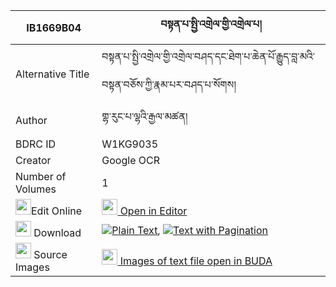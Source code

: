 |IB1669B04|བསྟན་པ་སྤྱི་འགྲེལ་གྱི་འགྲེལ་པ། 
| --- | --- 
|Alternative Title |བསྟན་པ་སྤྱི་འགྲེལ་གྱི་འགྲེལ་བཤད་དང་ཐེག་པ་ཆེན་པོ་རྒྱུད་བླ་མའི་བསྟན་བཅོས་ཀྱི་རྣམ་པར་བཤད་པ་སོགས།
|Author| གྷ་རུང་པ་ལྷའི་རྒྱལ་མཚན།
|BDRC ID | W1KG9035
|Creator | Google OCR
|Number of Volumes| 1
|<img width="25" src="https://img.icons8.com/color/25/000000/edit-property.png">Edit Online| [<img width="25" src="https://avatars.githubusercontent.com/u/45091458?s=200&v=4"> Open in Editor](http://editor.openpecha.org/IB1669B04)
|<img width="25" src="https://img.icons8.com/fluent/48/000000/download-2.png"/>  Download | [![](https://img.icons8.com/color/20/000000/txt.png)Plain Text](https://github.com/Openpecha/IB1669B04/releases/download/v1/tenpa_chi_drel_gyi_drelpa_plain_IB1669B04.zip), [![](https://img.icons8.com/color/20/000000/txt.png)Text with Pagination](https://github.com/Openpecha/IB1669B04/releases/download/v1/tenpa_chi_drel_gyi_drelpa_pages_IB1669B04.zip)
|<img width="25" src="https://img.icons8.com/plasticine/100/000000/pictures-folder.png"/>  Source Images | [<img width="25" src="https://library.bdrc.io/icons/BUDA-small.svg"> Images of text file open in BUDA](https://library.bdrc.io/show/bdr:W1KG9035)